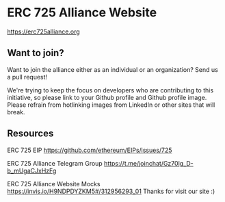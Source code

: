 # ERC 725 Alliance Website

https://erc725alliance.org

## Want to join?

Want to join the alliance either as an individual or an organization? Send us a pull request!

We're trying to keep the focus on developers who are contributing to this initiative, so please link to your Github profile and Github profile image. Please refrain from hotlinking images from LinkedIn or other sites that will break.

## Resources

ERC 725 EIP
https://github.com/ethereum/EIPs/issues/725

ERC 725 Alliance Telegram Group
https://t.me/joinchat/Gz70lg_D-b_mUgaCJxHzFg

ERC 725 Alliance Website Mocks
https://invis.io/H9NDPDYZKM5#/312956293_01
Thanks for visit our site :)



